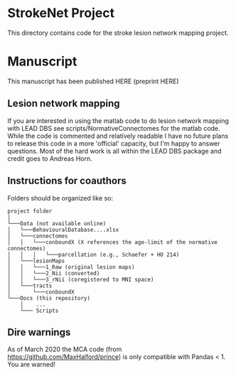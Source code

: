 # StrokeNet Project
This directory contains code for the stroke lesion network mapping project.

# Manuscript
This manuscript has been published HERE (preprint HERE)

## Lesion network mapping
If you are interested in using the matlab code to do lesion network mapping with LEAD DBS see scripts/NormativeConnectomes for the matlab code. While the code is commented and relatively readable I have no future plans to release this code in a more 'official' capacity, but I'm happy to answer questions. Most of the hard work is all within the LEAD DBS package and credit goes to Andreas Horn.

## Instructions for coauthors
Folders should be organized like so:
```
project folder 
│
└───Data (not available online)
│   └───BehaviouralDatabase....xlsx
│   └───connectomes
│   │   └───conboundX (X references the age-limit of the normative connectomes)
│   │   │   └───parcellation (e.g., Schaefer + HO 214)
│   └───lesionMaps
│   │   └───1_Raw (original lesion maps)
│   │   └───2_Nii (converted)
│   │   └───3_rNii (coregistered to MNI space)
│   └───tracts
│       └───conboundX 
└───Docs (this repository)
    │    ...
    └─── Scripts
```

## Dire warnings

As of March 2020 the MCA code (from https://github.com/MaxHalford/prince) is only compatible with Pandas < 1. You are warned!
